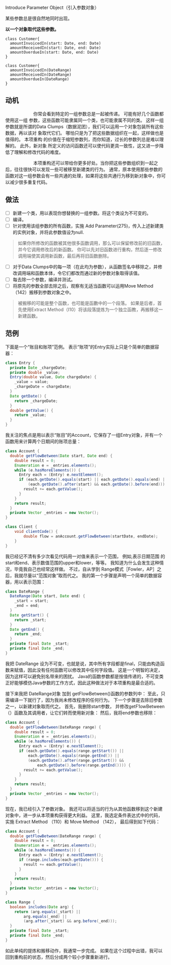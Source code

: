 Introduce Parameter Object（引⼊参数对象）

某些参数总是很⾃然地同时出现。 

**以⼀个对象取代这些参数。**

```puml
class Customer{
  amountInvoicedIn(start: Date, end: Date)
  amountReceivedIn(start: Date, end: Date)
  amountOverdueIn(start: Date, end: Date)
}

class Customer{
  amountInvoicedIn(DateRange)
  amountReceivedIn(DateRange)
  amountOverdueIn(DateRange)
}
```

## 动机

&emsp;&emsp;&emsp;&emsp;&emsp;&emsp;
你常会看到特定的⼀组参数总是⼀起被传递。
可能有好⼏个函数都使⽤这⼀组 参数，这些函数可能⾪属同⼀个类，也可能⾪属不同的类。
这样⼀组参数就是所谓的Data Clumps（数据泥团），我们可以运⽤⼀个对象包装所有这些数据，再以该对 象取代它们。
哪怕只是为了把这些数据组织在⼀起，这样做也是值得的。
本项重构 的价值在于缩短参数列，⽽你知道，过长的参数列总是难以理解的。
此外，新对象 所定义的访问函数还可以使代码更具⼀致性，这又进⼀步降低了理解和修改代码的难度。

&emsp;&emsp;&emsp;&emsp;&emsp;&emsp;
本项重构还可以带给你更多好处。当你把这些参数组织到⼀起之后，往往很快可以发现⼀些可被移⾄新建类的⾏为。
通常，原本使⽤那些参数的函数对这⼀组参数会有⼀些共通的处理，如果将这些共通⾏为移到新对象中，你可以减少很多重复代码。

## 做法

-[ ] 新建⼀个类，⽤以表现你想替换的⼀组参数。将这个类设为不可变的。 
-[ ] 编译。
-[ ] 针对使⽤该组参数的所有函数，实施 Add Parameter(275)，传⼊上述新建类的实例对象，并将此参数值设为null.
> 如果你所修改的函数被其他很多函数调⽤，那么可以保留修改前的旧函数，并今它调⽤修改后的新函数。
你可以先对旧函数进⾏重构，然后逐⼀修改调⽤端使其调⽤新函数，最后再将旧函数删除。
-[ ] 对于Data Clumps中的每⼀项（在此均为参数），从函数签名中移除之，并修改调⽤端和函数本体，令它们都改⽽通过新的参数对象取得该值。 
-[ ] 每去除⼀个参数，编译并测试。
-[ ] 将原先的参数全部去除之后，观察有⽆适当函数可以运⽤Move Method （142）搬移到参数对象之中。 
> 被搬移的可能是整个函数，也可能是函數中的⼀个段落。
如果是后者，⾸先使⽤Extract Method（I10）将该段落提炼为⼀个独⽴函教，再搬移这⼀新建函数。


## 范例

下⾯是⼀个“账⽬和账项”范例。
表示“账项”的Entry实际上只是个简单的数据容器：

```java
class Entry {
  private Date _chargeDate;
  private double _value;
  Entry(double value, Date chargeDate) {
    _value = value;
    _chargeDate = chargeDate;
  }
  Date getDate() {
    return _chargeDate;
  }
  double getValue() {
    return _value;
  }
}

```

我关注的焦点是⽤以表示“账⽬”的Account，它保存了⼀组Entry对象，并有⼀个函数⽤来计算两个⽇期间的账项总量：
```java
class Account {
  double getFlowBetween(Date start, Date end) {
    double result = 0;
    Enumeration e = _entries.elements();
    while (e.hasMoreElements()) {
      Entry each = (Entry) e.nextElement();
      if (each.getDate().equals(start) || each.getDate().equals(end) ||
          (each.getDate().after(start) && each.getDate().before(end))) {
        result += each.getValue();
      }
    }
    return result;
  }
  private Vector _entries = new Vector();
}
```
```java
class Client {
    void clientCode() {
        double flow = anAccount.getFlowBetween(startDate, endDate);
    }
}

```
我已经记不清有多少次看⻅代码⽤⼀对值来表示⼀个范围，
例如,表示⽇期范围 的start和end、表示数值范围的upper和lower，等等。
我知道为什么会发⽣这种情况，毕竟我⾃⼰也经常这样做。
不过，⾃从学到 Range模式［Fowler，AP］之后，我就尽量以“范围对象”取⽽代之。
我的第⼀个步骤是声明⼀个简单的数据容器，⽤以表示范围：
```java
class DateRange {
  DateRange(Date start, Date end) {
    _start = start;
    _end = end;
  }
  Date getStart() {
    return _start;
  }
  Date getEnd() {
    return _end;
  }
  private final Date _start;
  private final Date _end;
}

```

我把 DateRange 设为不可变，也就是说，其中所有字段都是final，只能由构造函数来赋值，因此没有任何函数可以修改其中任何字段值。
这是⼀个明智的决定，因为这样可以避免别名带来的困扰。
Java的函数参数都是按值传递的，不可变类正好能够模仿Java参数的⼯作⽅式，因此这种做法对于本项重构是最合适的。

接下来我把 DateRange对象 加到 getFlowBetween()函数的参数列中：
⾄此，只需编译⼀下就⾏了，因为我尚未修改程序的任何⾏为。
下⼀个步骤是去除旧参数之⼀，以新建对象取⽽代之。
⾸先，我删除start参数， 并修改getF1owBetween（）函数及其调⽤者，让它们转⽽使⽤新对象：
然后，我将end参数也移除：
```java
class Account {
  double getFlowBetween(DateRange range) {
    double result = 0;
    Enumeration e = _entries.elements();
    while (e.hasMoreElements()) {
      Entry each = (Entry) e.nextElement();
      if (each.getDate().equals(range.getStart()) ||
          each.getDate().equals(range.getEnd()) ||
          (each.getDate().after(range.getStart()) &&
              each.getDate().before(range.getEnd()))) {
        result += each.getValue();
      }
    }
    return result;
  }
  private Vector _entries = new Vector();
}
```

现在，我已经引⼊了参数对象。
我还可以将适当的⾏为从其他函数移到这个新建对象中，进⼀步从本项重构获得更⼤利益。
这⾥，我选定条件表达式中的代码， 实施 Extract Method （110）和 Move Method （142），
最后得到如下代码： 
```java
class Account {
  double getFlowBetween(DateRange range) {
    double result = 0;
    Enumeration e = _entries.elements();
    while (e.hasMoreElements()) {
      Entry each = (Entry) e.nextElement();
      if (range.includes(each.getDate())) {
        result += each.getValue();
      }
    }
    return result;
  }
  private Vector _entries = new Vector();
}

class Range {
  boolean includes(Date arg) {
    return (arg.equals(_start) ||
        arg.equals(_end) ||
        (arg.after(_start) && arg.before(_end)));
  }
  private final Date _start;
  private final Date _end;
}

```

如此单纯的提炼和搬移动作，我通常⼀步完成。
如果在这个过程中出错，我可以回到重构前的状态，然后分成两个较⼩步骤重新进⾏。
